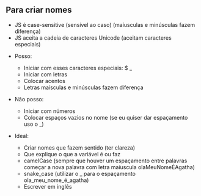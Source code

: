 ## Para criar nomes

* JS é case-sensitive (sensível ao caso) (maíusculas e minúsculas fazem diferença)
* JS aceita a cadeia de caracteres Unicode (aceitam caracteres especiais)

- Posso:
    * Iniciar com esses caracteres especiais: $ _
    * Iniciar com letras
    * Colocar acentos
    * Letras maísculas e minúsculas fazem diferença

- Não posso:
    * Iniciar com números
    * Colocar espaços vazios no nome (se eu quiser dar espaçamento uso o _)

- Ideal:
    * Criar nomes que fazem sentido (ter clareza)
    * Que explique o que a variável é ou faz 
    * camelCase (sempre que houver um espaçamento entre palavras começar a nova palavra com letra maíuscula olaMeuNomeÉAgatha)
    * snake_case (utilizar o _ para o espaçamento ola_meu_nome_é_agatha)
    * Escrever em inglês